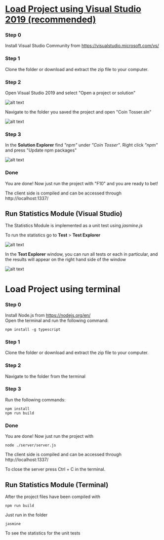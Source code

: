 # <u>Load Project using Visual Studio 2019 (recommended) </u> #
 
 ### Step 0 ###
 
 Install Visual Studio Community from https://visualstudio.microsoft.com/vs/
 
 ### Step 1 ###
Clone the folder or download and extract the zip file to your computer.
 
 ### Step 2 ###
Open Visual Studio 2019 and select "Open a project or solution"

![alt text](https://imgur.com/i91d3aT.png)

Navigate to the folder you saved the project and open "Coin Tosser.sln"

![alt text](https://imgur.com/4tIOzlr.png)

 ### Step 3 ###

In the <b>Solution Explorer</b> find <i>"npm"</i> under <i>"Coin Tosser"</i>. Right click <i>"npm"</i> and press "Update npm packages"

![alt text](https://imgur.com/A5HIdyx.png)

 ### Done ###
 
 You are done! Now just run the project with "F10" and you are ready to bet!

 The client side is compiled and can be accessed through http://localhost:1337/


## Run Statistics Module (Visual Studio) ##

The Statistics Module is implemented as a unit test using <i>jasmine.js</i>

To run the statistics go to <b>Test</b> > <b>Test Explorer</b>

![alt text](https://imgur.com/4FOUYYl.png)

In the <b>Text Explorer</b> window, you can run all tests or each in particular, and the results will appear on the right hand side of the window

![alt text](https://imgur.com/TrgzHxG.png)


# Load Project using terminal #

 ### Step 0 ###
 
Install Node.js from https://nodejs.org/en/ <br />
Open the terminal and run the following command:
 ```
 npm install -g typescript
 ```
 
 ### Step 1 ###
Clone the folder or download and extract the zip file to your computer.
 
 ### Step 2 ###
Navigate to the folder from the terminal

### Step 3 ###
Run the following commands:
```
npm install
npm run build
```
 ### Done ###
 
 You are done! Now just run the project with 
 ```
 node ./server/server.js
 ```
 The client side is compiled and can be accessed through http://localhost:1337/
 
 To close the server press Ctrl + C in the terminal.

## Run Statistics Module (Terminal) ##

After the project files have been compiled with 
```
npm run build
```
Just run in the folder
```
jasmine
```
To see the statistics for the unit tests
